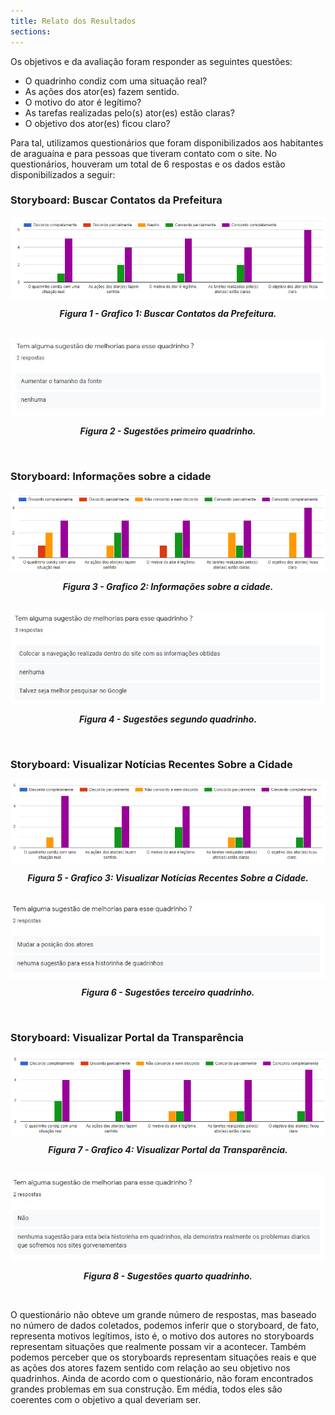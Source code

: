 ```yaml
---
title: Relato dos Resultados
sections:
---
```



Os objetivos e da avaliação foram responder as seguintes questões:

 * O quadrinho condiz com uma situação real?
 * As ações dos ator(es) fazem sentido.
 * O motivo do ator é legítimo?
 * As tarefas realizadas pelo(s) ator(es) estão claras?
 * O objetivo dos ator(es) ficou claro?

Para tal, utilizamos questionários que foram disponibilizados aos habitantes de araguaína e para pessoas que tiveram contato com o site.
No questionários, houveram um total de 6 respostas e os dados estão disponibilizados a seguir:

### Storyboard: Buscar Contatos da Prefeitura
<div class="screenshot-holder">
<a href="assets/images/storyboard/grafico1.png" data-title="storyboard" data-toggle="lightbox" style="display: flex; justify-content: center;">
<img class="img-responsive" src="assets/images/storyboard/grafico1.png" alt="screenshot" />
</a>
<a class="mask" href="assets/images/storyboard/grafico1.png" data-title="storyboard" data-toggle="lightbox" style="display: flex; justify-content: center;">
<i class="icon fa fa-search-plus" style="width: auto; height: auto"></i>
</a>
</div>

<p style="text-align: center; font-Weight: bold; font-style: italic;">
    Figura 1 - Grafico 1: Buscar Contatos da Prefeitura.
</p><br/>

<div class="screenshot-holder">
<a href="assets/images/storyboard/quest1.JPG" data-title="storyboard" data-toggle="lightbox" style="display: flex;">
<img class="img-responsive" src="assets/images/storyboard/quest1.JPG" alt="screenshot" />
</a>
<a class="mask" href="assets/images/storyboard/quest1.JPG" data-title="storyboard" data-toggle="lightbox" style="display: flex; justify-content: center;">
<i class="icon fa fa-search-plus" style="width: auto; height: auto"></i>
</a>
</div>

<p style="text-align: center; font-Weight: bold; font-style: italic;">
    Figura 2 - Sugestões primeiro quadrinho.
</p><br/>

### Storyboard: Informações sobre a cidade
<div class="screenshot-holder">
<a href="assets/images/storyboard/grafico2.png" data-title="storyboard" data-toggle="lightbox" style="display: flex; justify-content: center;">
<img class="img-responsive" src="assets/images/storyboard/grafico2.png" alt="screenshot" />
</a>
<a class="mask" href="assets/images/storyboard/grafico2.png" data-title="storyboard" data-toggle="lightbox" style="display: flex; justify-content: center;">
<i class="icon fa fa-search-plus" style="width: auto; height: auto"></i>
</a>
</div>

<p style="text-align: center; font-Weight: bold; font-style: italic;">
    Figura 3 - Grafico 2: Informações sobre a cidade.
</p><br/>

<div class="screenshot-holder">
<a href="assets/images/storyboard/quest2.JPG" data-title="storyboard" data-toggle="lightbox" style="display: flex;">
<img class="img-responsive" src="assets/images/storyboard/quest2.JPG" alt="screenshot" />
</a>
<a class="mask" href="assets/images/storyboard/quest2.JPG" data-title="storyboard" data-toggle="lightbox" style="display: flex; justify-content: center;">
<i class="icon fa fa-search-plus" style="width: auto; height: auto"></i>
</a>
</div>

<p style="text-align: center; font-Weight: bold; font-style: italic;">
    Figura 4 - Sugestões segundo quadrinho.
</p><br/>

### Storyboard: Visualizar Notícias Recentes Sobre a Cidade
<div class="screenshot-holder">
<a href="assets/images/storyboard/grafico3.png" data-title="storyboard" data-toggle="lightbox" style="display: flex; justify-content: center;">
<img class="img-responsive" src="assets/images/storyboard/grafico3.png" alt="screenshot" />
</a>
<a class="mask" href="assets/images/storyboard/grafico3.png" data-title="storyboard" data-toggle="lightbox" style="display: flex; justify-content: center;">
<i class="icon fa fa-search-plus" style="width: auto; height: auto"></i>
</a>
</div>

<p style="text-align: center; font-Weight: bold; font-style: italic;">
    Figura 5 - Grafico 3: Visualizar Notícias Recentes Sobre a Cidade.
</p><br/>

<div class="screenshot-holder">
<a href="assets/images/storyboard/quest3.JPG" data-title="storyboard" data-toggle="lightbox" style="display: flex;">
<img class="img-responsive" src="assets/images/storyboard/quest3.JPG" alt="screenshot" />
</a>
<a class="mask" href="assets/images/storyboard/quest3.JPG" data-title="storyboard" data-toggle="lightbox" style="display: flex; justify-content: center;">
<i class="icon fa fa-search-plus" style="width: auto; height: auto"></i>
</a>
</div>

<p style="text-align: center; font-Weight: bold; font-style: italic;">
    Figura 6 - Sugestões terceiro quadrinho.
</p><br/>

### Storyboard: Visualizar Portal da Transparência
<div class="screenshot-holder">
<a href="assets/images/storyboard/grafico4.png" data-title="storyboard" data-toggle="lightbox" style="display: flex; justify-content: center;">
<img class="img-responsive" src="assets/images/storyboard/grafico4.png" alt="screenshot" />
</a>
<a class="mask" href="assets/images/storyboard/grafico4.png" data-title="storyboard" data-toggle="lightbox" style="display: flex; justify-content: center;">
<i class="icon fa fa-search-plus" style="width: auto; height: auto"></i>
</a>
</div>

<p style="text-align: center; font-Weight: bold; font-style: italic;">
    Figura 7 - Grafico 4: Visualizar Portal da Transparência.
</p><br/>

<div class="screenshot-holder">
<a href="assets/images/storyboard/quest4.JPG" data-title="storyboard" data-toggle="lightbox" style="display: flex;">
<img class="img-responsive" src="assets/images/storyboard/quest4.JPG" alt="screenshot" />
</a>
<a class="mask" href="assets/images/storyboard/quest4.JPG" data-title="storyboard" data-toggle="lightbox" style="display: flex; justify-content: center;">
<i class="icon fa fa-search-plus" style="width: auto; height: auto"></i>
</a>
</div>

<p style="text-align: center; font-Weight: bold; font-style: italic;">
    Figura 8 - Sugestões quarto quadrinho.
</p><br/>

O questionário não obteve um grande número de respostas, mas baseado no número de dados coletados, podemos inferir que o storyboard, de fato, representa motivos legítimos, isto é, o motivo dos autores no storyboards representam situações que realmente possam vir a acontecer. Também podemos perceber que os storyboards representam situações reais e que as ações dos atores fazem sentido com relação ao seu objetivo nos quadrinhos. Ainda de acordo com o questionário, não foram encontrados grandes problemas em sua construção. Em média, todos eles são coerentes com o objetivo a qual deveriam ser.